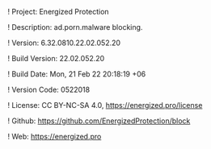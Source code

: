 ! Project: Energized Protection

! Description: ad.porn.malware blocking.

! Version: 6.32.0810.22.02.052.20

! Build Version: 22.02.052.20

! Build Date: Mon, 21 Feb 22 20:18:19 +06

! Version Code: 0522018

! License: CC BY-NC-SA 4.0, https://energized.pro/license

! Github: https://github.com/EnergizedProtection/block

! Web: https://energized.pro
